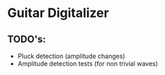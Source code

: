 # Guitar Digitalizer

## TODO's:
- Pluck detection (amplitude changes)
- Amplitude detection tests (for non trivial waves)
